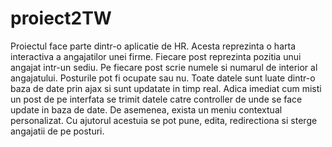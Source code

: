 # proiect2TW

Proiectul face parte dintr-o aplicatie de HR. Acesta reprezinta o harta interactiva a angajatilor unei firme. 
Fiecare post reprezinta pozitia unui angajat intr-un sediu. Pe fiecare post scrie numele si numarul de interior al angajatului.
Posturile pot fi ocupate sau nu.
Toate datele sunt luate dintr-o baza de date prin ajax si sunt updatate in timp real. Adica imediat cum misti un post de pe interfata se trimit 
datele catre controller de unde se face update in baza de date. 
De asemenea, exista un meniu contextual personalizat. Cu ajutorul acestuia se pot pune, edita, redirectiona si sterge angajatii de pe posturi.
